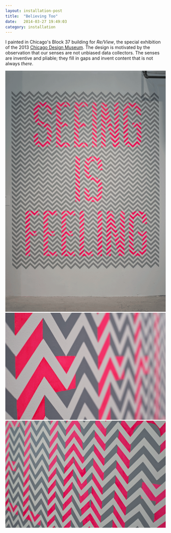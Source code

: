 ```yaml
---
layout: installation-post
title:  "Believing Too"
date:   2014-03-27 19:49:03
category: installation
---
```

<div class="page-content inset">
<div class="row">
	<div class="row">
            <div class="col-md-9">
                <p class="lead">I painted in Chicago's Block 37 building for <i>Re/View</i>, the special exhibition of the 2013 <a href="http://chidm.com/">Chicago Design Museum</a>. The design is motivated by the observation that our senses are not unbiased data collectors. The senses are inventive and pliable; they fill in gaps and invent content that is not always <i>there</i>.</p>
            </div>
        </div>
    <div class="col-md-12">
		<img class="img-responsive-pad" src="/imgs/chdm1.gif">
	</div>
	    <div class="col-md-12">
		<img class="img-responsive-pad" src="/imgs/chdm2.gif">
	</div>
	    <div class="col-md-12">
		<img class="img-responsive-pad" src="/imgs/chdm3.gif">
	</div>


</div>
</div>
